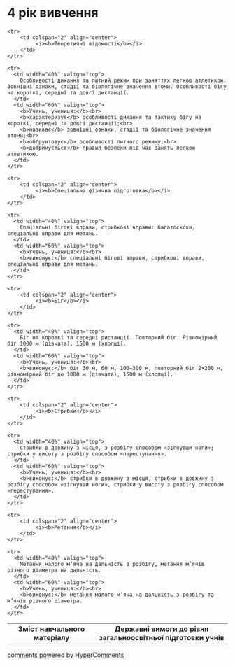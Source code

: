 <div id="hypercomments_widget" class="js-hypercomments-widget invisible"></div>

4 рік вивчення
=============================

<table>
  <body>
    <tr>
      <td width="40%" align="center">
        <b>Зміст навчального матеріалу</b>
      </td>
      <td width="60%" align="center" valign="top">
        <b>Державні вимоги до рівня загальноосвітньої підготовки учнів</b>
      </td>
    </tr>

    <tr>
    	<td colspan="2" align="center">
    		 <i><b>Теоретичні відомості</b></i>
    	</td>
    </tr>

    <tr>
      <td width="40%" valign="top">
        Особливості дихання та питний режим при заняттях легкою атлетикою. Зовнішні ознаки, стадії та біологічне значення втоми. Особливості бігу на короткі, середні та довгі дистанції.
      </td>
      <td width="60%" valign="top">
        <b>Учень, учениця:</b><br>
        <b>характеризує</b> особливості дихання та тактику бігу на короткі, середні та довгі дистанції;<br>
        <b>називає</b> зовнішні ознаки, стадії та біологічне значення втоми;<br>
        <b>обґрунтовує</b> особливості питного режиму;<br>
        <b>дотримується</b> правил безпеки під час занять легкою атлетикою.
      </td>
    </tr>

    <tr>
    	<td colspan="2" align="center">
    		 <i><b>Спеціальна фізична підготовка</b></i>
    	</td>
    </tr>

    <tr>
      <td width="40%" valign="top">
       	Спеціальні бігові вправи, стрибкові вправи: багатоскоки, спеціальні вправи для метань.
      </td>
      <td width="60%" valign="top">
      	<b>Учень, учениця:</b><br>
        <b>виконує:</b> спеціальні бігові вправи, стрибкові вправи, спеціальні вправи для метань.
      </td>
    </tr>

    <tr>
    	<td colspan="2" align="center">
    		 <i><b>Біг</b></i>
    	</td>
    </tr>

    <tr>
      <td width="40%" valign="top">
       	Біг на короткі та середні дистанції. Повторний біг. Рівномірний біг 1000 м (дівчата), 1500 м (хлопці).
      </td>
      <td width="60%" valign="top">
      	<b>Учень, учениця:</b><br>
        <b>виконує:</b> біг 30 м, 60 м, 100–300 м, повторний біг 2×200 м, рівномірний біг до 1000 м (дівчата), 1500 м (хлопці).
      </td>
    </tr>

    <tr>
    	<td colspan="2" align="center">
    		 <i><b>Стрибки</b></i>
    	</td>
    </tr>

    <tr>
      <td width="40%" valign="top">
       	Стрибки в довжину з місця, з розбігу способом «зігнувши ноги»; стрибки у висоту з розбігу способом «переступання».
      </td>
      <td width="60%" valign="top">
      	<b>Учень, учениця:</b><br>
        <b>виконує:</b> стрибки в довжину з місця, стрибки в довжину з розбігу способом «зігнувши ноги», стрибки у висоту з розбігу способом «переступання».
      </td>
    </tr>

    <tr>
    	<td colspan="2" align="center">
    		 <i><b>Метання</b></i>
    	</td>
    </tr>

    <tr>
      <td width="40%" valign="top">
       	Метання малого м’яча на дальність з розбігу, метання м’ячів різного діаметра на дальність.
      </td>
      <td width="60%" valign="top">
      	<b>Учень, учениця:</b><br>
        <b>виконує:</b> метання малого м’яча на дальність з розбігу та м’ячів різного діаметра.
      </td>
    </tr>
  </body>
</table>

<div class="js-hypercomments-container">
    <a href="http://hypercomments.com" class="hc-link" title="comments widget">comments powered by HyperComments</a>
</div>